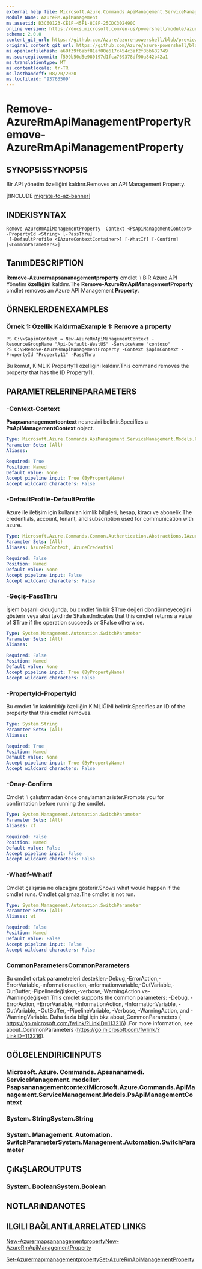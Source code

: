 ```yaml
---
external help file: Microsoft.Azure.Commands.ApiManagement.ServiceManagement.dll-Help.xml
Module Name: AzureRM.ApiManagement
ms.assetid: D3C60123-CE1F-45F1-8C8F-25CDC302490C
online version: https://docs.microsoft.com/en-us/powershell/module/azurerm.apimanagement/remove-azurermapimanagementproperty
schema: 2.0.0
content_git_url: https://github.com/Azure/azure-powershell/blob/preview/src/ResourceManager/ApiManagement/Commands.ApiManagement/help/Remove-AzureRmApiManagementProperty.md
original_content_git_url: https://github.com/Azure/azure-powershell/blob/preview/src/ResourceManager/ApiManagement/Commands.ApiManagement/help/Remove-AzureRmApiManagementProperty.md
ms.openlocfilehash: a60f39f6abf81af00e617c454c3af2f8bb682749
ms.sourcegitcommit: f599b50d5e980197d1fca769378df90a842b42a1
ms.translationtype: MT
ms.contentlocale: tr-TR
ms.lasthandoff: 08/20/2020
ms.locfileid: "93763509"
---
```

# <span data-ttu-id="599c2-101">Remove-AzureRmApiManagementProperty</span><span class="sxs-lookup"><span data-stu-id="599c2-101">Remove-AzureRmApiManagementProperty</span></span>

## <span data-ttu-id="599c2-102">SYNOPSIS</span><span class="sxs-lookup"><span data-stu-id="599c2-102">SYNOPSIS</span></span>
<span data-ttu-id="599c2-103">Bir API yönetim özelliğini kaldırır.</span><span class="sxs-lookup"><span data-stu-id="599c2-103">Removes an API Management Property.</span></span>

[!INCLUDE [migrate-to-az-banner](../../includes/migrate-to-az-banner.md)]

## <span data-ttu-id="599c2-104">INDEKI</span><span class="sxs-lookup"><span data-stu-id="599c2-104">SYNTAX</span></span>

```
Remove-AzureRmApiManagementProperty -Context <PsApiManagementContext> -PropertyId <String> [-PassThru]
 [-DefaultProfile <IAzureContextContainer>] [-WhatIf] [-Confirm] [<CommonParameters>]
```

## <span data-ttu-id="599c2-105">Tanım</span><span class="sxs-lookup"><span data-stu-id="599c2-105">DESCRIPTION</span></span>
<span data-ttu-id="599c2-106">**Remove-Azurermapsananagementproperty** cmdlet 'ı BIR Azure API Yönetim **özelliğini** kaldırır.</span><span class="sxs-lookup"><span data-stu-id="599c2-106">The **Remove-AzureRmApiManagementProperty** cmdlet removes an Azure API Management **Property**.</span></span>

## <span data-ttu-id="599c2-107">ÖRNEKLERDEN</span><span class="sxs-lookup"><span data-stu-id="599c2-107">EXAMPLES</span></span>

### <span data-ttu-id="599c2-108">Örnek 1: Özellik Kaldırma</span><span class="sxs-lookup"><span data-stu-id="599c2-108">Example 1: Remove a property</span></span>
```
PS C:\>$apimContext = New-AzureRmApiManagementContext -ResourceGroupName "Api-Default-WestUS" -ServiceName "contoso"
PS C:\>Remove-AzureRmApiManagementProperty -Context $apimContext -PropertyId "Property11" -PassThru
```

<span data-ttu-id="599c2-109">Bu komut, KIMLIK Property11 özelliğini kaldırır.</span><span class="sxs-lookup"><span data-stu-id="599c2-109">This command removes the property that has the ID Property11.</span></span>

## <span data-ttu-id="599c2-110">PARAMETRELERINE</span><span class="sxs-lookup"><span data-stu-id="599c2-110">PARAMETERS</span></span>

### <span data-ttu-id="599c2-111">-Context</span><span class="sxs-lookup"><span data-stu-id="599c2-111">-Context</span></span>
<span data-ttu-id="599c2-112">**Psapsananagementcontext** nesnesini belirtir.</span><span class="sxs-lookup"><span data-stu-id="599c2-112">Specifies a **PsApiManagementContext** object.</span></span>

```yaml
Type: Microsoft.Azure.Commands.ApiManagement.ServiceManagement.Models.PsApiManagementContext
Parameter Sets: (All)
Aliases:

Required: True
Position: Named
Default value: None
Accept pipeline input: True (ByPropertyName)
Accept wildcard characters: False
```

### <span data-ttu-id="599c2-113">-DefaultProfile</span><span class="sxs-lookup"><span data-stu-id="599c2-113">-DefaultProfile</span></span>
<span data-ttu-id="599c2-114">Azure ile iletişim için kullanılan kimlik bilgileri, hesap, kiracı ve abonelik.</span><span class="sxs-lookup"><span data-stu-id="599c2-114">The credentials, account, tenant, and subscription used for communication with azure.</span></span>

```yaml
Type: Microsoft.Azure.Commands.Common.Authentication.Abstractions.IAzureContextContainer
Parameter Sets: (All)
Aliases: AzureRmContext, AzureCredential

Required: False
Position: Named
Default value: None
Accept pipeline input: False
Accept wildcard characters: False
```

### <span data-ttu-id="599c2-115">-Geçiş</span><span class="sxs-lookup"><span data-stu-id="599c2-115">-PassThru</span></span>
<span data-ttu-id="599c2-116">İşlem başarılı olduğunda, bu cmdlet 'in bir $True değeri döndürmeyeceğini gösterir veya aksi takdirde $False.</span><span class="sxs-lookup"><span data-stu-id="599c2-116">Indicates that this cmdlet returns a value of $True if the operation succeeds or $False otherwise.</span></span>

```yaml
Type: System.Management.Automation.SwitchParameter
Parameter Sets: (All)
Aliases:

Required: False
Position: Named
Default value: None
Accept pipeline input: True (ByPropertyName)
Accept wildcard characters: False
```

### <span data-ttu-id="599c2-117">-PropertyId</span><span class="sxs-lookup"><span data-stu-id="599c2-117">-PropertyId</span></span>
<span data-ttu-id="599c2-118">Bu cmdlet 'in kaldırıldığı özelliğin KIMLIĞINI belirtir.</span><span class="sxs-lookup"><span data-stu-id="599c2-118">Specifies an ID of the property that this cmdlet removes.</span></span>

```yaml
Type: System.String
Parameter Sets: (All)
Aliases:

Required: True
Position: Named
Default value: None
Accept pipeline input: True (ByPropertyName)
Accept wildcard characters: False
```

### <span data-ttu-id="599c2-119">-Onay</span><span class="sxs-lookup"><span data-stu-id="599c2-119">-Confirm</span></span>
<span data-ttu-id="599c2-120">Cmdlet 'i çalıştırmadan önce onaylamanızı ister.</span><span class="sxs-lookup"><span data-stu-id="599c2-120">Prompts you for confirmation before running the cmdlet.</span></span>

```yaml
Type: System.Management.Automation.SwitchParameter
Parameter Sets: (All)
Aliases: cf

Required: False
Position: Named
Default value: False
Accept pipeline input: False
Accept wildcard characters: False
```

### <span data-ttu-id="599c2-121">-WhatIf</span><span class="sxs-lookup"><span data-stu-id="599c2-121">-WhatIf</span></span>
<span data-ttu-id="599c2-122">Cmdlet çalışırsa ne olacağını gösterir.</span><span class="sxs-lookup"><span data-stu-id="599c2-122">Shows what would happen if the cmdlet runs.</span></span>
<span data-ttu-id="599c2-123">Cmdlet çalışmaz.</span><span class="sxs-lookup"><span data-stu-id="599c2-123">The cmdlet is not run.</span></span>

```yaml
Type: System.Management.Automation.SwitchParameter
Parameter Sets: (All)
Aliases: wi

Required: False
Position: Named
Default value: False
Accept pipeline input: False
Accept wildcard characters: False
```

### <span data-ttu-id="599c2-124">CommonParameters</span><span class="sxs-lookup"><span data-stu-id="599c2-124">CommonParameters</span></span>
<span data-ttu-id="599c2-125">Bu cmdlet ortak parametreleri destekler:-Debug,-ErrorAction,-ErrorVariable,-ınformationaction,-ınformationvariable,-OutVariable,-OutBuffer,-Pipelinedeğişken,-verbose,-WarningAction ve-Warningdeğişken.</span><span class="sxs-lookup"><span data-stu-id="599c2-125">This cmdlet supports the common parameters: -Debug, -ErrorAction, -ErrorVariable, -InformationAction, -InformationVariable, -OutVariable, -OutBuffer, -PipelineVariable, -Verbose, -WarningAction, and -WarningVariable.</span></span> <span data-ttu-id="599c2-126">Daha fazla bilgi için bkz about_CommonParameters ( https://go.microsoft.com/fwlink/?LinkID=113216) .</span><span class="sxs-lookup"><span data-stu-id="599c2-126">For more information, see about_CommonParameters (https://go.microsoft.com/fwlink/?LinkID=113216).</span></span>

## <span data-ttu-id="599c2-127">GÖLGELENDIRICI</span><span class="sxs-lookup"><span data-stu-id="599c2-127">INPUTS</span></span>

### <span data-ttu-id="599c2-128">Microsoft. Azure. Commands. Apsananamedi. ServiceManagement. modeller. Psapsananagementcontext</span><span class="sxs-lookup"><span data-stu-id="599c2-128">Microsoft.Azure.Commands.ApiManagement.ServiceManagement.Models.PsApiManagementContext</span></span>

### <span data-ttu-id="599c2-129">System. String</span><span class="sxs-lookup"><span data-stu-id="599c2-129">System.String</span></span>

### <span data-ttu-id="599c2-130">System. Management. Automation. SwitchParameter</span><span class="sxs-lookup"><span data-stu-id="599c2-130">System.Management.Automation.SwitchParameter</span></span>

## <span data-ttu-id="599c2-131">ÇıKıŞLAR</span><span class="sxs-lookup"><span data-stu-id="599c2-131">OUTPUTS</span></span>

### <span data-ttu-id="599c2-132">System. Boolean</span><span class="sxs-lookup"><span data-stu-id="599c2-132">System.Boolean</span></span>

## <span data-ttu-id="599c2-133">NOTLARıNDA</span><span class="sxs-lookup"><span data-stu-id="599c2-133">NOTES</span></span>

## <span data-ttu-id="599c2-134">ILGILI BAĞLANTıLAR</span><span class="sxs-lookup"><span data-stu-id="599c2-134">RELATED LINKS</span></span>

[<span data-ttu-id="599c2-135">New-Azurermapsananagementproperty</span><span class="sxs-lookup"><span data-stu-id="599c2-135">New-AzureRmApiManagementProperty</span></span>](./New-AzureRmApiManagementProperty.md)

[<span data-ttu-id="599c2-136">Set-Azurermapımanagementproperty</span><span class="sxs-lookup"><span data-stu-id="599c2-136">Set-AzureRmApiManagementProperty</span></span>](./Set-AzureRmApiManagementProperty.md)


